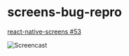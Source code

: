 # screens-bug-repro

[react-native-screens #53](https://github.com/kmagiera/react-native-screens/issues/53)

![Screencast](http://g.recordit.co/7CpTgQDZSk.gif)
